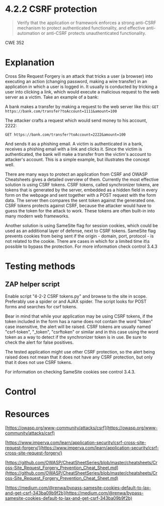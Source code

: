 # 4.2.2  CSRF protection

> Verify that the application or framework enforces a strong anti-CSRF mechanism to protect authenticated functionality, and effective anti-automation or anti-CSRF protects unauthenticated functionality.

CWE 352

# Explanation

Cross Site Request Forgery is an attack that tricks a user (a browser) into executing an action (changing password, making a wire transfer) in an application in which a user is logged in. It usually is conducted by tricking a user into clicking a link, which would execute a malicious request to the web server as a victim. Take an example of a bank:

A bank makes a transfer by making a request to the web server like this:
`GET https://bank.com/transfer?toAccount=1111&amount=100`

The attacker crafts a request which would send money to his account, 2222:

`GET https://bank.com/transfer?toAccount=2222&amount=100`

And sends it as a phishing email. A victim is authenticated in a bank, receives a phishing email with a link and clicks it. Since the victim is authenticated, the bank will make a transfer from the victim's account to attacker's account. This is a simple example, but illustrates the concept well.

There are many ways to protect an application from CSRF and OWASP Cheatsheets gives a detailed overview of them. Currently the most effective solution is using CSRF tokens. CSRF tokens, called synchronizer tokens, are tokens that is generated by the server, embedded as a hidden field in every form on the webpage and sent together with a POST request with the form data. The server then compares the sent token against the generated one. CSRF tokens protects against CSRF, because the attacker would have to guess the token for the attack to work. These tokens are often built-in into many modern web frameworks. 

Another solution is using SameSite flag for session cookies, which could be used as an additional layer of defense, next to CSRF tokens.  SameSite flag prevents cookies from being sent if the origin - domain, port, protocol - is not related to the cookie. There are cases in which for a limited time it\s possible to bypass the protection. For more information check control 3.4.3

# Testing methods

## ZAP helper script

Enable script "4-2-2 CSRF tokens.py" and browse to the site in scope. Preferably use a spider or and AJAX spider. The script looks for POST forms and searches for csrf tokens.

Bear in mind that while your application may be using CSRF tokens, if the token included in the form has a name does not contain the word "token" case insensitive, the alert will be raised. CSRF tokens are usually named "csrf-token", "_token", "csrftoken" or similar and in this case using the word token as a way to detect if the synchronizer token is in use. Be sure to check the alert for false positives.

The tested application might use other CSRF protection, so the alert being raised does not mean that it does not have any CSRF protection, but only that it does not use CSRF tokens.

For information on checking SameSite cookies see control 3.4.3. 

# Control

# Resources

[https://owasp.org/www-community/attacks/csrf](https://owasp.org/www-community/attacks/csrf)

[https://www.imperva.com/learn/application-security/csrf-cross-site-request-forgery/](https://www.imperva.com/learn/application-security/csrf-cross-site-request-forgery/)

[https://github.com/OWASP/CheatSheetSeries/blob/master/cheatsheets/Cross-Site_Request_Forgery_Prevention_Cheat_Sheet.md](https://github.com/OWASP/CheatSheetSeries/blob/master/cheatsheets/Cross-Site_Request_Forgery_Prevention_Cheat_Sheet.md)

[https://medium.com/@renwa/bypass-samesite-cookies-default-to-lax-and-get-csrf-343ba09b9f2b](https://medium.com/@renwa/bypass-samesite-cookies-default-to-lax-and-get-csrf-343ba09b9f2b)